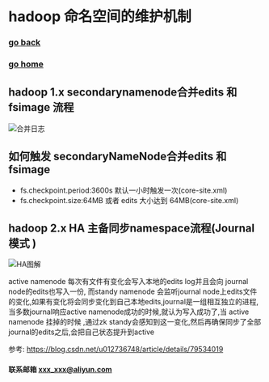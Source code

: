 # hadoop 命名空间的维护机制 
### [go back](/x2q/hdfs/hdfs)      
### [go home](/x2q)     
## hadoop 1.x secondarynamenode合并edits 和 fsimage 流程
  
![合并日志](/static/img/c91504c7f4e344750da4f9d03e6dc897edf.jpg)  
## 如何触发 secondaryNameNode合并edits 和 fsimage
+ fs.checkpoint.period:3600s 默认一小时触发一次(core-site.xml)
+ fs.checkpoint.size:64MB 或者 edits 大小达到 64MB(core-site.xml)
## hadoop 2.x HA 主备同步namespace流程(Journal 模式 )
![HA图解](/static/img/b025a133a1e1fdf71210fe5cc60f9bbde74.jpg)

 active namenode 每次有文件有变化会写入本地的edits log并且会向 journal node的edits也写入一份, 而standy namenode 会监听journal node上edits文件的变化,如果有变化将会同步变化到自己本地edits,journal是一组相互独立的进程,当多数journal响应active namenode成功的时候,就认为写入成功了,当 active namenode 挂掉的时候 ,通过zk standy会感知到这一变化,然后再确保同步了全部 journal的edits之后,会把自己状态提升到active  
    
参考: https://blog.csdn.net/u012736748/article/details/79534019

#### 联系邮箱 xxx_xxx@aliyun.com   